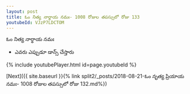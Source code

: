 ```yaml
---
layout: post
title: ఓం నిత్య నార్థాయ నమః- 1008 రోజుల తపస్సులో రోజు 133
youtubeId: VJzP7LDCTOM
---
```

 
 
 ఓం నిత్య నార్థాయ నమః  
 
 -  ఎవరు ఎప్పుడూ డాన్స్ చేస్తారు 
 
  
 
  
 
 
 
 
 
 


{% include youtubePlayer.html id=page.youtubeId %}
 
[Next]({{ site.baseurl }}{% link  split2/_posts/2018-08-21-ఓం నృత్య ప్రియాయ నమః- 1008 రోజుల తపస్సులో రోజు 132.md%})
 
